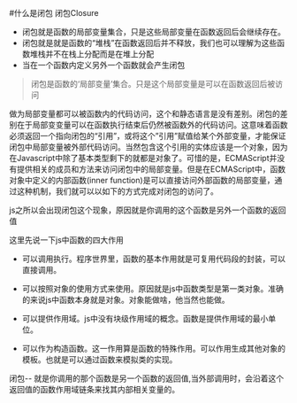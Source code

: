 #什么是闭包
闭包Closure
* 闭包就是函数的局部变量集合，只是这些局部变量在函数返回后会继续存在。
* 闭包就是就是函数的“堆栈”在函数返回后并不释放，我们也可以理解为这些函数堆栈并不在栈上分配而是在堆上分配
* 当在一个函数内定义另外一个函数就会产生闭包

> 闭包是函数的‘局部变量’集合。只是这个局部变量是可以在函数返回后被访问

做为局部变量都可以被函数内的代码访问，这个和静态语言是没有差别。闭包的差别在于局部变变量可以在函数执行结束后仍然被函数外的代码访问。这意味着函数必须返回一个指向闭包的“引用”，或将这个”引用”赋值给某个外部变量，才能保证闭包中局部变量被外部代码访问。当然包含这个引用的实体应该是一个对象，因为在Javascript中除了基本类型剩下的就都是对象了。可惜的是，ECMAScript并没有提供相关的成员和方法来访问闭包中的局部变量。但是在ECMAScript中，函数对象中定义的内部函数(inner function)是可以直接访问外部函数的局部变量，通过这种机制，我们就可以以如下的方式完成对闭包的访问了。


js之所以会出现闭包这个现象，原因就是你调用的这个函数是另外一个函数的返回值

这里先说一下js中函数的四大作用
* 可以调用执行。程序世界里，函数的基本作用就是可复用代码段的封装，可以直接调用。

* 可以按照对象的使用方式来使用。原因就是js中函数类型是第一类对象。准确的来说js中函数本身就是对象。对象能做啥，他当然也能做。

* 可以提供作用域。js中没有块级作用域的概念。函数是提供作用域的最小单位。

* 可以作为构造函数。这一作用算是函数的特殊作用。可以作用生成其他对象的模板。也就是可以通过函数来模拟类的实现。

闭包-- 就是你调用的那个函数是另一个函数的返回值,当外部调用时，会沿着这个返回值的函数作用域链条来找其内部相关变量的。
